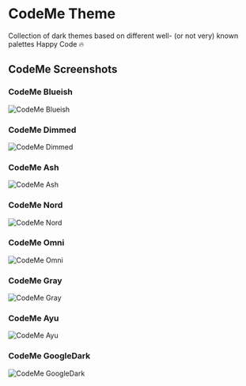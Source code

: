 # CodeMe Theme

Collection of dark themes based on different well- (or not very) known palettes
Happy Code 🔥

## CodeMe Screenshots

### CodeMe Blueish
![CodeMe Blueish](https://i.imgur.com/5Kt04p6.png)

### CodeMe Dimmed
![CodeMe Dimmed](https://i.imgur.com/l9x9HTY.png)

### CodeMe Ash
![CodeMe Ash](https://i.imgur.com/IVDiIyA.png)

### CodeMe Nord
![CodeMe Nord](https://i.imgur.com/HnvNrn7.png)

### CodeMe Omni
![CodeMe Omni](https://i.imgur.com/5iKNtQg.png)

### CodeMe Gray
![CodeMe Gray](https://i.imgur.com/KH3tjHl.png)

### CodeMe Ayu
![CodeMe Ayu](https://i.imgur.com/QTeOkRe.png)

### CodeMe GoogleDark
![CodeMe GoogleDark](https://i.imgur.com/Hkbhvmq.png)